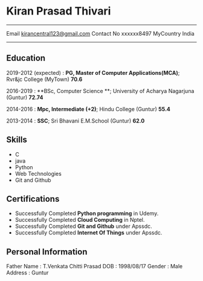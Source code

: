Kiran Prasad Thivari
============

-------------------     ----------------------------
Email                      kirancentral123@gmail.com
Contact No                 xxxxxx8497
MyCountry                  India
-------------------     ----------------------------

Education
---------

2019-2012 (expected)
:   **PG, Master of Computer Applications(MCA)**; Rvr&jc College (MyTown)
            **70.6**

    

2016-2019
:   **BSc, Computer Science **; University of Acharya Nagarjuna (Guntur)
            **72.74**
   
 2014-2016
:   **Mpc, Intermediate (+2)**; Hindu College (Guntur)
             **55.4**
                
                
 2013-2014
:   **SSC**; Sri Bhavani E.M.School (Guntur)
              **62.0**
               
               




Skills
--------------------
- C
- java 
- Python
- Web Technologies
- Git and Github


Certifications
------------------
- Successfully Completed **Python programming** in Udemy.
- Successfully Completed **Cloud Computing** in Nptel.
- Successfully Completed **Git and Github** under Apssdc.
- Successfully Completed **Internet Of Things** under Apssdc.

Personal Information
------------------------
 Father Name : T.Venkata Chitti Prasad
 DOB         : 1998/08/17
 Gender      : Male
 Address     : Guntur


